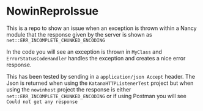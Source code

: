 NowinReproIssue
===============

This is a repo to show an issue when an exception is thrown within a Nancy module that the response given by the server is shown as `net::ERR_INCOMPLETE_CHUNKED_ENCODING`

In the code you will see an exception is thrown in `MyClass` and `ErrorStatusCodeHandler` handles the exception and creates a nice error response.  

This has been tested by sending in a `application/json Accept` header.  The Json is returned when using the `KatanaHTTPListenerTest` project but when using the `nowinhost` project the response is either `net::ERR_INCOMPLETE_CHUNKED_ENCODING` or if using Postman you will see `Could not get any response`